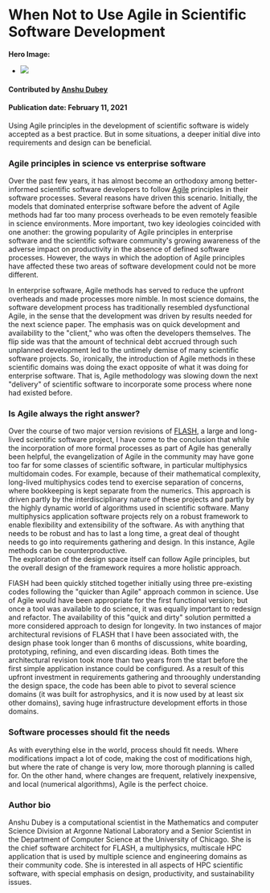 # When Not to Use Agile in Scientific Software Development

**Hero Image:**

 - <img src='https://github.com/betterscientificsoftware/images/raw/master/Blog_0221_Agile.png'>

#### Contributed by [Anshu Dubey](https://github.com/adubey64 "Anshu Dubey GitHub Profile")

#### Publication date: February 11, 2021
 
<!-- deck text start --> 
Using Agile principles in the development of scientific software is widely accepted as a best practice.  But in some situations, a deeper initial dive into requirements and design can be beneficial.
<!-- deck text end -->

###  Agile principles in science vs enterprise software
Over the past few years, it has almost become an orthodoxy among 
better-informed scientific software developers to follow 
[Agile](https://agilemanifesto.org/) principles in their software processes. Several
reasons have driven this scenario. Initially, the models that
dominated enterprise software before the advent of Agile methods had far too many process overheads to be even remotely feasible in science environments. More important, two key ideologies coincided with one another: the growing popularity of Agile principles in
enterprise software and the scientific software community's growing awareness of the adverse impact on productivity in the absence of defined
software processes.  However, the ways in which the
adoption of Agile principles have affected these two  areas of software
development could not be more different.

In enterprise software, Agile methods has served to reduce the upfront
overheads and made  processes more nimble. In most science
domains, the software development process has traditionally 
resembled dysfunctional Agile, in the sense that the development was
driven by results needed for the next science paper. The emphasis was on quick
development and availability to the "client," who was often the
developers themselves. The flip side was that the amount of technical debt
accrued through such  unplanned development led to the
untimely demise of many scientific software projects. So, ironically,
the introduction of Agile methods in these scientific domains 
was doing the exact opposite of what it was doing for 
enterprise software. That is, Agile methodology was slowing down the next "delivery"
of scientific software to incorporate some process where none had existed before.

### Is Agile always the right answer?
Over the course of two major version revisions of [FLASH](https://arxiv.org/pdf/0903.4875.pdf), a large and long-lived scientific software project,  I have come to the conclusion that while the incorporation of more formal processes as part of Agile has generally been helpful, the evangelization of
Agile in the community may have gone too far for some classes of
scientific software, in particular multiphysics multidomain
codes. For example, because of their mathematical complexity, long-lived
multiphysics codes tend to exercise separation of concerns, where
bookkeeping is kept separate from the numerics. This approach is
driven partly by the interdisciplinary nature of these projects and
partly by the highly dynamic world of algorithms used in scientific
software.  Many multiphysics application software projects rely on a
robust framework to enable flexibility and extensibility
of the software.  As with anything that needs to be robust and has to
last a long time, a great deal of thought needs to go into
requirements gathering and design. In this instance, Agile methods can be counterproductive.  
The exploration of the design space itself can follow
Agile principles, but the overall design of the framework requires a more holistic
approach.

FlASH  had been quickly stitched together
initially using three pre-existing codes following the "quicker than
Agile" approach common in science. Use of Agile would have been 
appropriate for the first functional version; but once a tool was
available to do science, it was equally important to redesign and
refactor.  The availability of this "quick and dirty" solution
permitted a more considered approach to design for longevity. In two
instances of major architectural revisions of FLASH that I have been
associated with, the design phase took longer than 6 months of discussions, white
boarding, prototyping, refining, and even discarding ideas. Both
times the architectural revision took more than two years from the start before the first
simple application instance could be configured. As a result of this
upfront investment in requirements gathering and throoughly understanding the design
space,  the code has been able to pivot
to several science domains (it was built for astrophysics, and it is
now used by at least six other domains), saving huge infrastructure
development efforts in those domains.  

### Software processes should fit the needs
As with everything else in the world, process should fit needs. Where modifications impact a lot of code, making the cost of modifications high, but where the rate of change is very low, more thorough planning is called for. On the other hand, where changes are frequent, relatively inexpensive, and local (numerical algorithms), Agile is the perfect choice.

### Author bio
Anshu Dubey is a computational scientist in the Mathematics and computer
Science Division at Argonne National Laboratory and a Senior Scientist
in the Department of Computer Science at the University of
Chicago. She is the chief software architect for FLASH, 
a multiphysics, multiscale HPC application that is used by multiple
science and engineering domains as their community code. She is
interested in all aspects of HPC scientific software, with special
emphasis on design, productivity, and sustainability issues.


<!---
Publish: preview
RSS update: 2021-02-11
Categories: planning, development
Topics: software engineering, development tools, agile
Tags: bssw-blog-article
Level: 2
Prerequisites: default
Aggregate: none
--->
